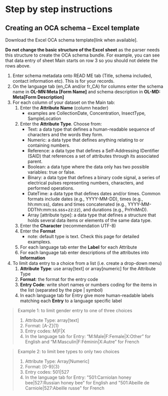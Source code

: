 # Step by step instructions

## Creating an OCA schema – Excel template
Download the Excel OCA schema template[link when available].

**Do not change the basic structure of the Excel sheet** as the parser needs this structure to create the OCA schema bundle. For example, you can see that data entry of sheet Main starts on row 3 so you should not delete the rows above.

1. Enter schema metadata onto READ ME tab (Title, schema included, contact information etc). This is for your records.
2. On the language tab (en_CA and/or fr_CA) for columns enter the schema name in **OL-MN:Meta [Form Name]** and schema description in **OL-MD: Meta[Form Description]**
3. For each column of your dataset on the Main tab:
   1. Enter the **Attribute Name** (column header)
      - examples are CollectionDate, Concentration, InsectType, SampleLocation
   2. Enter the **Attribute Type**. Choose from:      
      - Text: a data type that defines a human-readable sequence of characters and the words they form.
      - Numeric: a data type that defines anything relating to or containing numbers.
      - Reference: a data type that defines a Self-Addressing IDentifier (SAID) that references a set of attributes through its associated parent.
      - Boolean: a data type where the data only has two possible variables: true or false.
      - Binary: a data type that defines a binary code signal, a series of electrical pulses representing numbers, characters, and performed operations.
      - DateTime: a data type that defines dates and/or times. Common formats include dates (e.g., YYYY-MM-DD), times (e.g., hh:mm:ss), dates and times concatenated (e.g., YYYY-MM-DDThh:mm:ss.sss+zz:zz), and durations (e.g., PnYnMnD).
      - Array [attribute type]: a data type that defines a structure that holds several data items or elements of the same data type.
   4. Enter the **Character** (recommendation UTF-8)
   5. Enter the **Format**
      - note: default type is text. Check this page for detailed examplexs.
   6. For each language tab enter the **Label** for each Attribute
   7. For each language tab enter descriptions of the attributes into **Information**
4. To limit data entry to a choice from a list (i.e. create a drop-down menu)
     1. **Attribute Type**: use array[text] or array[numeric] for the Attribute Type 
     2. **Format**: the format for the entry code
     3. **Entry Code**: write short names or numbers coding for the items in the list (separated by the pipe &#124; symbol)
     4. In each language tab for Entry give more human-readable labels matching each **Entry** to a language specific label

> Example 1: to limit gender entry to one of three choices
> 1. Attribute Type: array[text] 
> 2. Format: [A-Z]{1}
> 3. Entry codes: M&#124;F&#124;X 
> 4. In the language tab for Entry: “M:Male&#124;F:Female&#124;X:Other” for English and “M:Masculin&#124;F:Féminin&#124;X:Autre” for French

> Example 2: to limit bee types to only two choices
> 1. Attribute Type: Array[Numeric]
> 2. Format: [0-9]{3}
> 3. Entry codes: 501&#124;527
> 4. In the language tab for Entry: "501:Carniolan honey bee&#124;527:Russian honey bee" for English and "501:Abeille de Carniole&#124;527:Abeille russe" for French

